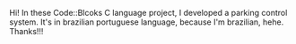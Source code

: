 Hi! In these Code::Blcoks C language project, I developed a parking control system. It's in brazilian portuguese language, because I'm brazilian, hehe. Thanks!!!
